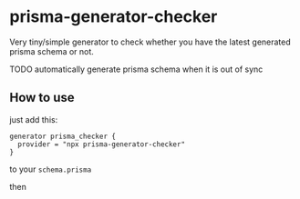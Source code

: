 # prisma-generator-checker

Very tiny/simple generator to check whether you have the latest generated prisma schema or not.

TODO automatically generate prisma schema when it is out of sync

## How to use

just add this:
```
generator prisma_checker {
  provider = "npx prisma-generator-checker"
}
```
to your `schema.prisma`

then 